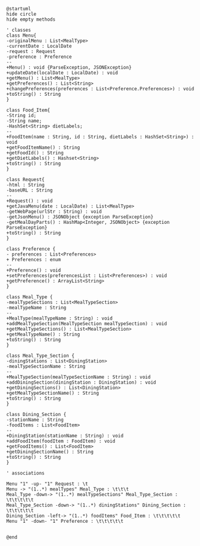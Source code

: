 ﻿```plantuml
@startuml
hide circle
hide empty methods

' classes
class Menu{
-originalMenu : List<MealType>
-currentDate : LocalDate
-request : Request
-preference : Preference
--
+Menu() : void {ParseException, JSONException}
+updateDate(localDate : LocalDate) : void
+getMenu() : List<MealType> 
+getPreferences() : List<String> 
+changePreferences(preferences : List<Preference.Preferences>) : void
+toString() : String
}

class Food_Item{
-String id;
-String name;
-HashSet<String> dietLabels;
--
+FoodItem(name : String, id : String, dietLabels : HashSet<String>) : void 
+getFoodItemName() : String
+getFoodId() : String
+getDietLabels() : Hashset<String> 
+toString() : String
}

class Request{
-html : String
-baseURL : String
--
+Request() : void
+getJavaMenu(date : LocalDate) : List<MealType>
-getWebPage(urlStr : String) : void
-getJsonMenu() : JSONObject {exception ParseException}
-getMealDayParts() : HashMap<Integer, JSONObject> {exception ParseException}
+toString() : String
}

class Preference {
- preferences : List<Preferences>
+ Preferences : enum
--
+Preference() : void
+setPreferences(preferencesList : List<Preferences>) : void
+getPreference() : ArrayList<String>
}

class Meal_Type {
-mealTypeSections : List<MealTypeSection>
-mealTypeName : String
--
+MealType(mealTypeName : String) : void
+addMealTypeSection(MealTypeSection mealTypeSection) : void
+getMealTypeSections() : List<MealTypeSection>
+getMealTypeName() : String
+toString() : String
}

class Meal_Type_Section {
-diningStations : List<DiningStation>
-mealTypeSectionName : String
--
+MealTypeSection(mealTypeSectionName : String) : void
+addDiningSection(diningStation : DiningStation) : void
+getDiningSections() : List<DiningStation>
+getMealTypeSectionName() : String
+toString() : String
}

class Dining_Section {
-stationName : String
-foodItems : List<FoodItem>
--
+DiningStation(stationName : String) : void
+addFoodItem(foodItem : FoodItem) : void
+getFoodItems() : List<FoodItem>
+getDiningSectionName() : String
+toString() : String
}

' associations

Menu "1" -up- "1" Request : \t
Menu -> "(1..*) mealTypes" Meal_Type : \t\t\t
Meal_Type -down-> "(1..*) mealTypeSections" Meal_Type_Section : \t\t\t\t\t
Meal_Type_Section -down-> "(1..*) diningStations" Dining_Section : \t\t\t\t\t
Dining_Section -left-> "(1..*) foodItems" Food_Item : \t\t\t\t\t
Menu "1" -down- "1" Preference : \t\t\t\t\t


@end
```